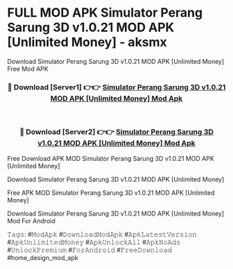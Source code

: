 # FULL MOD APK Simulator Perang Sarung 3D v1.0.21 MOD APK [Unlimited Money] - aksmx
Download Simulator Perang Sarung 3D v1.0.21 MOD APK [Unlimited Money] Free Mod APK

<div align="center">
<h3>🔴 Download [Server1] 👉👉 <a href="https://apk-comot.site?title=Simulator_Perang_Sarung_3D_v1.0.21_MOD_APK_[Unlimited_Money]">Simulator Perang Sarung 3D v1.0.21 MOD APK [Unlimited Money] Mod Apk</a></h3><br>

<h3>🔴 Download [Server2] 👉👉 <a href="https://apk-comot.site?title=Simulator_Perang_Sarung_3D_v1.0.21_MOD_APK_[Unlimited_Money]">Simulator Perang Sarung 3D v1.0.21 MOD APK [Unlimited Money] Mod Apk</a></h3>
</div>


Free Download APK MOD Simulator Perang Sarung 3D v1.0.21 MOD APK [Unlimited Money]

Download Simulator Perang Sarung 3D v1.0.21 MOD APK [Unlimited Money] 

Free APK MOD Simulator Perang Sarung 3D v1.0.21 MOD APK [Unlimited Money] 

Download Simulator Perang Sarung 3D v1.0.21 MOD APK [Unlimited Money] Mod For Android

𝚃𝚊𝚐𝚜: #𝙼𝚘𝚍𝙰𝚙𝚔 #𝙳𝚘𝚠𝚗𝚕𝚘𝚊𝚍𝙼𝚘𝚍𝙰𝚙𝚔 #𝙰𝚙𝚔𝙻𝚊𝚝𝚎𝚜𝚝𝚅𝚎𝚛𝚜𝚒𝚘𝚗 #𝙰𝚙𝚔𝚄𝚗𝚕𝚒𝚖𝚒𝚝𝚎𝚍𝙼𝚘𝚗𝚎𝚢 #𝙰𝚙𝚔𝚄𝚗𝚕𝚘𝚌𝚔𝙰𝚕𝚕 #𝙰𝚙𝚔𝙽𝚘𝙰𝚍𝚜 #𝚄𝚗𝚕𝚘𝚌𝚔𝙿𝚛𝚎𝚖𝚒𝚞𝚖 #𝙵𝚘𝚛𝙰𝚗𝚍𝚛𝚘𝚒𝚍 #𝙵𝚛𝚎𝚎𝙳𝚘𝚠𝚗𝚕𝚘𝚊𝚍 #home_design_mod_apk